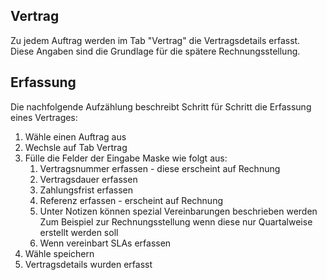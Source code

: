 ## Vertrag
Zu jedem Auftrag werden im Tab "Vertrag" die Vertragsdetails erfasst. Diese Angaben sind die Grundlage für die spätere Rechnungsstellung.

## Erfassung
Die nachfolgende Aufzählung beschreibt Schritt für Schritt die Erfassung eines Vertrages:

1. Wähle einen Auftrag aus
1. Wechsle auf Tab Vertrag
1. Fülle die Felder der Eingabe Maske wie folgt aus:
   1. Vertragsnummer erfassen - diese erscheint auf Rechnung
   1. Vertragsdauer erfassen
   1. Zahlungsfrist erfassen
   1. Referenz erfassen - erscheint auf Rechnung
   1. Unter Notizen können spezial Vereinbarungen beschrieben werden
      Zum Beispiel zur Rechnungsstellung wenn diese nur Quartalweise erstellt werden soll
   1. Wenn vereinbart SLAs erfassen
1. Wähle speichern
1. Vertragsdetails wurden erfasst
